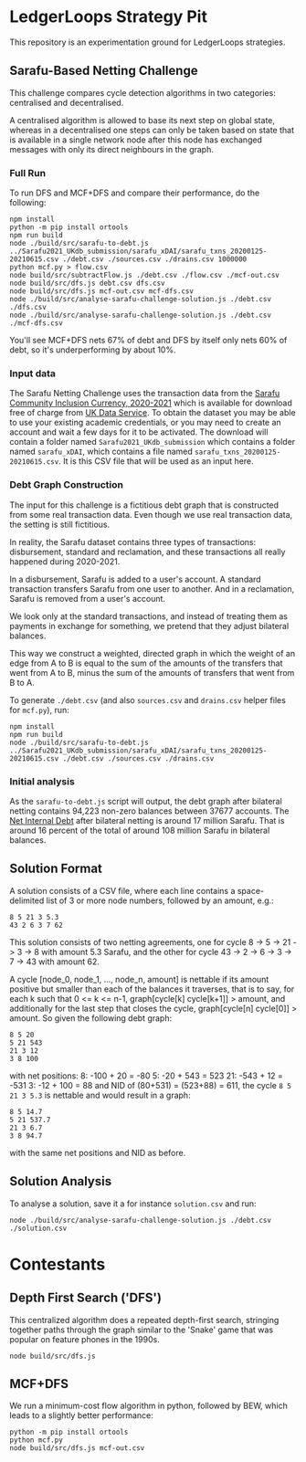 # LedgerLoops Strategy Pit

This repository is an experimentation ground for LedgerLoops strategies.

## Sarafu-Based Netting Challenge
This challenge compares cycle detection algorithms in two categories: centralised and decentralised.

A centralised algorithm is allowed to base its next step on global state, whereas in a decentralised one steps can only be taken based on state that is available in a single network node after this node has exchanged messages with only its direct neighbours in the graph.

### Full Run
To run DFS and MCF+DFS and compare their performance, do the following:
```
npm install
python -m pip install ortools
npm run build
node ./build/src/sarafu-to-debt.js ../Sarafu2021_UKdb_submission/sarafu_xDAI/sarafu_txns_20200125-20210615.csv ./debt.csv ./sources.csv ./drains.csv 1000000
python mcf.py > flow.csv
node build/src/subtractFlow.js ./debt.csv ./flow.csv ./mcf-out.csv
node build/src/dfs.js debt.csv dfs.csv
node build/src/dfs.js mcf-out.csv mcf-dfs.csv
node ./build/src/analyse-sarafu-challenge-solution.js ./debt.csv ./dfs.csv
node ./build/src/analyse-sarafu-challenge-solution.js ./debt.csv ./mcf-dfs.csv
```
You'll see MCF+DFS nets 67% of debt and DFS by itself only nets 60% of debt, so it's underperforming by about 10%.

### Input data
The Sarafu Netting Challenge uses the transaction data from the [Sarafu Community Inclusion Currency, 2020-2021](https://www.nature.com/articles/s41597-022-01539-4) which is available for download free of charge from [UK Data Service](https://beta.ukdataservice.ac.uk/datacatalogue/studies/study?id=855142). To obtain the dataset you may be able to use your existing academic credentials, or you may need to create an account and wait a few days for it to be activated. The download will contain a folder named `Sarafu2021_UKdb_submission` which contains a folder named `sarafu_xDAI`, which contains a file named `sarafu_txns_20200125-20210615.csv`. It is this CSV file that will be used as an input here.

### Debt Graph Construction
The input for this challenge is a fictitious debt graph that is constructed from some real transaction data. Even though we use real transaction data, the setting is still fictitious.

In reality, the Sarafu dataset contains three types of transactions: disbursement, standard and reclamation, and these transactions all really happened during 2020-2021.

In a disbursement, Sarafu is added to a user's account. A standard transaction transfers Sarafu from one user to another. And in a reclamation, Sarafu is removed from a user's account.

We look only at the standard transactions, and instead of treating them as payments in exchange for something, we pretend that they adjust bilateral balances.

This way we construct a weighted, directed graph in which the weight of an edge from A to B is equal to the sum of the amounts of the transfers that went from A to B, minus the sum of the amounts of transfers that went from B to A.

To generate `./debt.csv` (and also `sources.csv` and `drains.csv` helper files for `mcf.py`), run:
```
npm install
npm run build
node ./build/src/sarafu-to-debt.js ../Sarafu2021_UKdb_submission/sarafu_xDAI/sarafu_txns_20200125-20210615.csv ./debt.csv ./sources.csv ./drains.csv
```

### Initial analysis
As the `sarafu-to-debt.js` script will output, the debt graph after bilateral netting contains 94,223 non-zero balances between 37677 accounts.
The [Net Internal Debt](https://cycles.money/blog/obligation-clearing-algorithm-design-101) after bilateral netting is around 17 million Sarafu.
That is around 16 percent of the total of around 108 million Sarafu in bilateral balances.

## Solution Format
A solution consists of a CSV file, where each line contains a space-delimited list of 3 or more node numbers, followed by an amount, e.g.:

```
8 5 21 3 5.3
43 2 6 3 7 62
```

This solution consists of two netting agreements, one for cycle 8 -> 5 -> 21 -> 3 -> 8 with amount 5.3 Sarafu, and the other for cycle 43 -> 2 -> 6 -> 3 -> 7 -> 43 with amount 62.

A cycle [node_0, node_1, ..., node_n, amount] is nettable if its amount positive but smaller than each of the balances it traverses, that is to say, for each k such that 0 <= k <= n-1, graph[cycle[k] cycle[k+1]] > amount, and additionally for the last step that closes the cycle, graph[cycle[n] cycle[0]] > amount. So given the following debt graph:
```
8 5 20
5 21 543
21 3 12
3 8 100
```
with net positions:
8: -100 + 20 = -80
5: -20 + 543 = 523
21: -543 + 12 = -531
3: -12 + 100 = 88
and NID of (80+531) = (523+88) = 611,
the cycle `8 5 21 3 5.3` is nettable and would result in a graph:
```
8 5 14.7
5 21 537.7
21 3 6.7
3 8 94.7
```
with the same net positions and NID as before.

## Solution Analysis
To analyse a solution, save it a for instance `solution.csv` and run:
```
node ./build/src/analyse-sarafu-challenge-solution.js ./debt.csv ./solution.csv
```

# Contestants
## Depth First Search ('DFS')
This centralized algorithm does a repeated depth-first search, stringing together paths through the graph similar to the 'Snake' game that was popular on feature phones in the 1990s.
```
node build/src/dfs.js
```

## MCF+DFS
We run a minimum-cost flow algorithm in python, followed by BEW, which leads to a slightly better performance:
```
python -m pip install ortools
python mcf.py
node build/src/dfs.js mcf-out.csv
```
